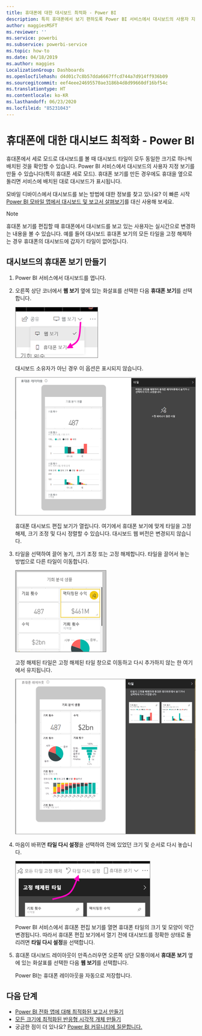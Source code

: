 ```yaml
---
title: 휴대폰에 대한 대시보드 최적화 - Power BI
description: 특히 휴대폰에서 보기 편하도록 Power BI 서비스에서 대시보드의 사용자 지정된 보기를 만드는 방법에 대해 알아보세요.
author: maggiesMSFT
ms.reviewer: ''
ms.service: powerbi
ms.subservice: powerbi-service
ms.topic: how-to
ms.date: 04/18/2019
ms.author: maggies
LocalizationGroup: Dashboards
ms.openlocfilehash: d4d01c7c8b57dda6667ffcd744a7d914ff936b09
ms.sourcegitcommit: eef4eee24695570ae3186b4d8d99660df16bf54c
ms.translationtype: HT
ms.contentlocale: ko-KR
ms.lasthandoff: 06/23/2020
ms.locfileid: "85231043"
---
```

# <a name="optimize-a-dashboard-for-mobile-phones---power-bi"></a>휴대폰에 대한 대시보드 최적화 - Power BI 
휴대폰에서 세로 모드로 대시보드를 볼 때 대시보드 타일이 모두 동일한 크기로 하나씩 배치된 것을 확인할 수 있습니다. Power BI 서비스에서 대시보드의 사용자 지정 보기를 만들 수 있습니다(특히 휴대폰 세로 모드). 휴대폰 보기를 만든 경우에도 휴대을 옆으로 돌리면 서비스에 배치된 대로 대시보드가 표시됩니다.

모바일 디바이스에서 대시보드를 보는 방법에 대한 정보를 찾고 있나요? 이 빠른 시작 [Power BI 모바일 앱에서 대시보드 및 보고서 살펴보기](../consumer/mobile/mobile-apps-quickstart-view-dashboard-report.md)를 대신 사용해 보세요.

> [!NOTE]
> 휴대폰 보기를 편집할 때 휴대폰에서 대시보드를 보고 있는 사용자는 실시간으로 변경하는 내용을 볼 수 있습니다. 예를 들어 대시보드 휴대폰 보기의 모든 타일을 고정 해제하는 경우 휴대폰의 대시보드에 갑자기 타일이 없어집니다. 
> 
> 

## <a name="create-a-phone-view-of-a-dashboard"></a>대시보드의 휴대폰 보기 만들기
1. Power BI 서비스에서 대시보드를 엽니다.
2. 오른쪽 상단 코너에서 **웹 보기** 옆에 있는 화살표를 선택한 다음 **휴대폰 보기**를 선택합니다.

    ![](media/service-create-dashboard-mobile-phone-view/power-bi-service-phone-view-dashboard.png)

    대시보드 소유자가 아닌 경우 이 옵션은 표시되지 않습니다.

    ![](media/service-create-dashboard-mobile-phone-view/power-bi-mobile-edit-phone-view-canvas.png)

    휴대폰 대시보드 편집 보기가 열립니다. 여기에서 휴대폰 보기에 맞게 타일을 고정 해제, 크기 조정 및 다시 정렬할 수 있습니다. 대시보드 웹 버전은 변경되지 않습니다.


1. 타일을 선택하여 끌어 놓기, 크기 조정 또는 고정 해제합니다. 타일을 끌어서 놓는 방법으로 다른 타일이 이동합니다.
   
    ![](media/service-create-dashboard-mobile-phone-view/power-bi-unpin-tile-phone-dashboard.png)
   
    고정 해제된 타일은 고정 해제된 타일 창으로 이동하고 다시 추가하지 않는 한 여기에서 유지됩니다.
   
    ![](media/service-create-dashboard-mobile-phone-view/power-bi-mobile-edit-phone-view-post-edit.png)
2. 마음이 바뀌면 **타일 다시 설정**을 선택하여 전에 있었던 크기 및 순서로 다시 놓습니다.
   
    ![](media/service-create-dashboard-mobile-phone-view/power-bi-service-phone-view-reset-tiles.png)
   
    Power BI 서비스에서 휴대폰 편집 보기를 열면 휴대폰 타일의 크기 및 모양이 약간 변경됩니다. 따라서 휴대폰 편집 보기에서 열기 전에 대시보드를 정확한 상태로 돌리려면 **타일 다시 설정**을 선택합니다.
3. 휴대폰 대시보드 레이아웃이 만족스러우면 오른쪽 상단 모퉁이에서 **휴대폰 보기** 옆에 있는 화살표를 선택한 다음 **웹 보기**를 선택합니다.
   
    Power BI는 휴대폰 레이아웃을 자동으로 저장합니다.

## <a name="next-steps"></a>다음 단계
* [Power BI 전화 앱에 대해 최적화된 보고서 만들기](desktop-create-phone-report.md)
* [모든 크기에 최적화된 반응형 시각적 개체 만들기](../visuals/power-bi-report-visualizations.md)
* 궁금한 점이 더 있나요? [Power BI 커뮤니티에 질문합니다.](https://community.powerbi.com/)
